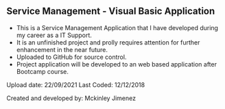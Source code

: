 ## Service Management - Visual Basic Application

-   This is a Service Management Application that I have developed during my career as a IT Support.
-   It is an unfinished project and prolly requires attention for further enhancement in the near future.
-   Uploaded to GitHub for source control.
-   Project application will be developed to an web based application after Bootcamp course.

Upload date: 22/09/2021
Last Coded: 12/12/2018

Created and developed by: Mckinley Jimenez
